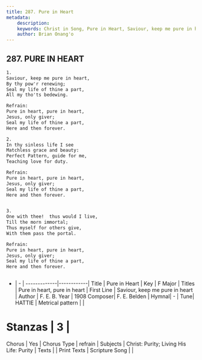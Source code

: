 ```yaml
---
title: 287. Pure in Heart
metadata:
    description: 
    keywords: Christ in Song, Pure in Heart, Saviour, keep me pure in heart, Pure in heart, pure in heart
    author: Brian Onang'o
---
```



## 287. PURE IN HEART

```txt
1.
Saviour, keep me pure in heart,
By thy pow'r renewing;
Seal my life of thine a part,
All my tho'ts bedewing.

Refrain:
Pure in heart, pure in heart,
Jesus, only giver;
Seal my life of thine a part,
Here and then forever.

2.
In thy sinless life I see
Matchless grace and beauty:
Perfect Pattern, guide for me,
Teaching love for duty. 

Refrain:
Pure in heart, pure in heart,
Jesus, only giver;
Seal my life of thine a part,
Here and then forever.


3.
One with thee!  thus would I live,
Till the morn immortal;
Thus myself for others give,
With them pass the portal. 

Refrain:
Pure in heart, pure in heart,
Jesus, only giver;
Seal my life of thine a part,
Here and then forever.



```

- |   -  |
-------------|------------|
Title | Pure in Heart |
Key | F Major |
Titles | Pure in heart, pure in heart |
First Line | Saviour, keep me pure in heart |
Author | F. E. B.
Year | 1908
Composer| F. E. Belden |
Hymnal|  - |
Tune| HATTIE |
Metrical pattern | |
# Stanzas | 3 |
Chorus | Yes |
Chorus Type | refrain |
Subjects | Christ: Purity; Living His Life: Purity |
Texts |  |
Print Texts | 
Scripture Song |  |
  
